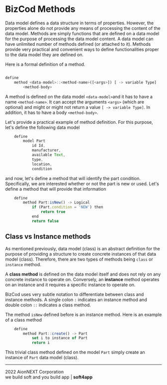 # BizCod Methods

Data model defines a data structure in terms of properties. However, the properties alone do not provide any means of processing the content of the data model. Methods are simply functions that are defined on a data model for the purpose of processing the data model content. A data model can have unlimited number of methods defined (or attached to it). Methods provide very practical and convenient ways to define functionalities proper to the data model they are defined on.

Here is a formal definition of a method.

```js

define 
    method <data-model>::<method-name>([<args>]) [ -> variable Type] 
        <method-body>

```

A method is defined on the data model `<data-model>`and it has to have a name `<method-name>`. It can accept the arguments `<args>` (which are optional) and might or might not return a value `[ -> variable Type]`. In addition, it has to have a body `<method-body>`. 

Let's provide a practical example of method definition. For this purpose, let's define the following data model

```js
    define
        model Part
            id Id, 
            manufacturer, 
            available Text, 
            type, 
            location, 
            condition      
```

and now, let's define a method that will identify the part condition. Specifically, we are interested whether or not the part is new or used. Let's define a method that will provide that information

```js
    define 
        method Part:isNew() -> Logical
            if (Part.condition = 'NEW') then 
                return true
            end       
            return false            
```


## Class vs Instance methods

As mentioned previously, data model (class) is an abstract definition for the purpose of providing a structure to create concrete instances of that data model (class). Therefore, there are two types of methods being `class` or `instance` method. 

A **class method** is defined on the data model itself and does not rely on any concrete instance to operate on. Conversely, an **instance** method operates on an instance and it requires a specific instance to operate on.

BizCod uses very subtle notation to differentiate between class and instance methods. A single colon `:` indicates an instance method and double colon `::` indicates a class method. 

The method `isNew` defined before is an instance method. Here is an example of a class method 

```js
    define 
        method Part::create() -> Part
            set i to instance of Part
            return i
```

This trivial class method defined on the model `Part` simply create an instance of `Part` data model (class).
____________________
2022 AionNEXT Corporation<br>
we build soft and you build app | <b>soft4app</b>
